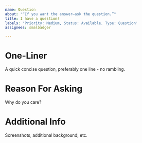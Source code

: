 ```yaml
---
name: Question
about: "“If you want the answer—ask the question.”"
title: I have a question!
labels: 'Priority: Medium, Status: Available, Type: Question'
assignees: smalbadger

---
```


# One-Liner
A quick concise question, preferably one line - no rambling.

# Reason For Asking
Why do you care?

# Additional Info
Screenshots, additional background, etc.

